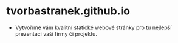 # tvorbastranek.github.io
- Vytvoříme vám kvalitní statické webové stránky pro tu nejlepší prezentaci vaší firmy či projektu.